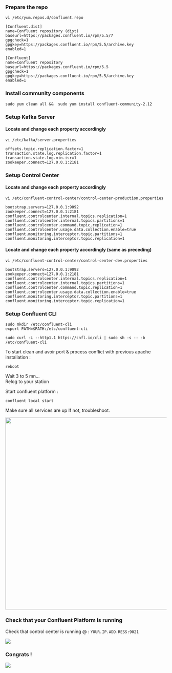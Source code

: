 
### Prepare the repo 
````
vi /etc/yum.repos.d/confluent.repo

[Confluent.dist]
name=Confluent repository (dist)
baseurl=https://packages.confluent.io/rpm/5.5/7
gpgcheck=1
gpgkey=https://packages.confluent.io/rpm/5.5/archive.key
enabled=1

[Confluent]
name=Confluent repository
baseurl=https://packages.confluent.io/rpm/5.5
gpgcheck=1
gpgkey=https://packages.confluent.io/rpm/5.5/archive.key
enabled=1
````

### Install community components

```
sudo yum clean all &&  sudo yum install confluent-community-2.12
```

### Setup Kafka Server

#### Locate and change each property accordingly
```
vi /etc/kafka/server.properties

offsets.topic.replication.factor=1
transaction.state.log.replication.factor=1
transaction.state.log.min.isr=1
zookeeper.connect=127.0.0.1:2181
```

### Setup Control Center

#### Locate and change each property accordingly
````
vi /etc/confluent-control-center/control-center-production.properties

bootstrap.servers=127.0.0.1:9092
zookeeper.connect=127.0.0.1:2181
confluent.controlcenter.internal.topics.replication=1
confluent.controlcenter.internal.topics.partitions=1
confluent.controlcenter.command.topic.replication=1
confluent.controlcenter.usage.data.collection.enable=true
confluent.monitoring.interceptor.topic.partitions=1
confluent.monitoring.interceptor.topic.replication=1
````

#### Locate and change each property accordingly (same as preceding)

````
vi /etc/confluent-control-center/control-center-dev.properties

bootstrap.servers=127.0.0.1:9092
zookeeper.connect=127.0.0.1:2181
confluent.controlcenter.internal.topics.replication=1
confluent.controlcenter.internal.topics.partitions=1
confluent.controlcenter.command.topic.replication=1
confluent.controlcenter.usage.data.collection.enable=true
confluent.monitoring.interceptor.topic.partitions=1
confluent.monitoring.interceptor.topic.replication=1
````

### Setup Confluent CLI

````
sudo mkdir /etc/confluent-cli
export PATH=$PATH:/etc/confluent-cli

sudo curl -L --http1.1 https://cnfl.io/cli | sudo sh -s -- -b /etc/confluent-cli

````
To start clean and avoir port & process conflict with previous apache installation :
````
reboot
````

Wait 3 to 5 mn...<br>
Relog to your station 


Start confluent platform :
````
confluent local start
````
Make sure all services are up
If not, troubleshoot.

<img width="600" src="https://dzone.com/storage/temp/13377688-112.png"/>

### Check that your Confluent Platform is running

Check that control center is running @ : `YOUR.IP.ADD.RESS:9021`

<img src="https://docs.confluent.io/current/_images/c3-topics-overview-page1.png"/>


### Congrats !

<img src="https://i.imgflip.com/1lc14d.jpg"/>
